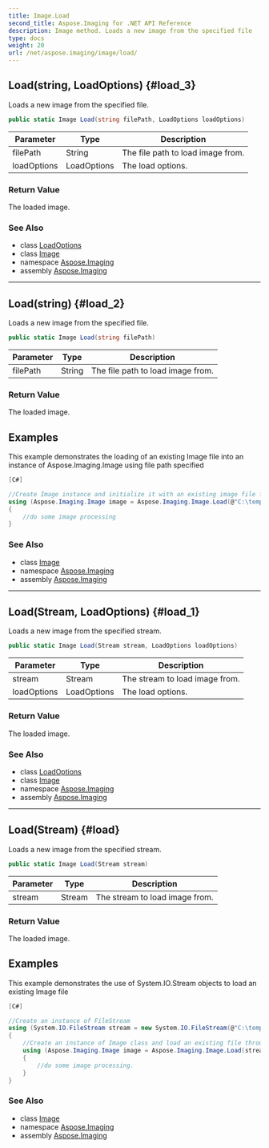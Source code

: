 ```yaml
---
title: Image.Load
second_title: Aspose.Imaging for .NET API Reference
description: Image method. Loads a new image from the specified file
type: docs
weight: 20
url: /net/aspose.imaging/image/load/
---
```

## Load(string, LoadOptions) {#load_3}

Loads a new image from the specified file.

```csharp
public static Image Load(string filePath, LoadOptions loadOptions)
```

| Parameter | Type | Description |
| --- | --- | --- |
| filePath | String | The file path to load image from. |
| loadOptions | LoadOptions | The load options. |

### Return Value

The loaded image.

### See Also

* class [LoadOptions](../../loadoptions/)
* class [Image](../)
* namespace [Aspose.Imaging](../../image/)
* assembly [Aspose.Imaging](../../../)

---

## Load(string) {#load_2}

Loads a new image from the specified file.

```csharp
public static Image Load(string filePath)
```

| Parameter | Type | Description |
| --- | --- | --- |
| filePath | String | The file path to load image from. |

### Return Value

The loaded image.

## Examples

This example demonstrates the loading of an existing Image file into an instance of Aspose.Imaging.Image using file path specified

```csharp
[C#]

//Create Image instance and initialize it with an existing image file from disk location
using (Aspose.Imaging.Image image = Aspose.Imaging.Image.Load(@"C:\temp\sample.bmp"))
{
    //do some image processing
}
```

### See Also

* class [Image](../)
* namespace [Aspose.Imaging](../../image/)
* assembly [Aspose.Imaging](../../../)

---

## Load(Stream, LoadOptions) {#load_1}

Loads a new image from the specified stream.

```csharp
public static Image Load(Stream stream, LoadOptions loadOptions)
```

| Parameter | Type | Description |
| --- | --- | --- |
| stream | Stream | The stream to load image from. |
| loadOptions | LoadOptions | The load options. |

### Return Value

The loaded image.

### See Also

* class [LoadOptions](../../loadoptions/)
* class [Image](../)
* namespace [Aspose.Imaging](../../image/)
* assembly [Aspose.Imaging](../../../)

---

## Load(Stream) {#load}

Loads a new image from the specified stream.

```csharp
public static Image Load(Stream stream)
```

| Parameter | Type | Description |
| --- | --- | --- |
| stream | Stream | The stream to load image from. |

### Return Value

The loaded image.

## Examples

This example demonstrates the use of System.IO.Stream objects to load an existing Image file

```csharp
[C#]

//Create an instance of FileStream
using (System.IO.FileStream stream = new System.IO.FileStream(@"C:\temp\sample.bmp", System.IO.FileMode.Open))
{
    //Create an instance of Image class and load an existing file through FileStream object by calling Load method
    using (Aspose.Imaging.Image image = Aspose.Imaging.Image.Load(stream))
    {
        //do some image processing.
    }
}
```

### See Also

* class [Image](../)
* namespace [Aspose.Imaging](../../image/)
* assembly [Aspose.Imaging](../../../)


